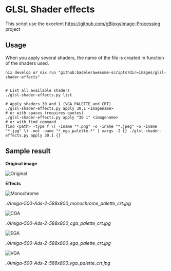 # GLSL Shader effects

This script use the excelent https://github.com/gBloxy/Image-Processing project

## Usage

When you apply several shaders, the name of the file is created in function of
the shaders used.

```shell
nix develop or nix run "github:badele/awesome-scripts?dir=images/glsl-shader-effects"


# List all available shaders
./glsl-shader-effects.py list 

# Apply shaders 30 and 1 (VGA_PALETTE and CRT)
./glsl-shader-effects.py apply 30,1 <imagename>
# or with spaces (requires quotes)
./glsl-shader-effects.py apply "30 1" <imagename>
# or with find command
find <path> -type f \( -iname "*.png" -o -iname "*.jpeg" -o -iname "*.jpg" \) -not -name "*_ega_palette.*" | xargs -I {} ./glsl-shader-effects.py apply 30,1 {}
```

## Sample result

**Original image**

![Original](./Amiga-500-Ads-2-588x800.jpg)

**Effects**

![Monochrome](./Amiga-500-Ads-2-588x800_monochrome_palette_crt.jpg)

_./Amiga-500-Ads-2-588x800_monochrome_palette_crt.jpg_

![CGA](./Amiga-500-Ads-2-588x800_cga_palette_crt.jpg)

_./Amiga-500-Ads-2-588x800_cga_palette_crt.jpg_

![EGA](./Amiga-500-Ads-2-588x800_ega_palette_crt.jpg)

_./Amiga-500-Ads-2-588x800_ega_palette_crt.jpg_

![VGA](./Amiga-500-Ads-2-588x800_vga_palette_crt.jpg)

_./Amiga-500-Ads-2-588x800_vga_palette_crt.jpg_
